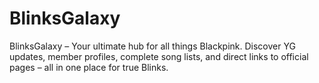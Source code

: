 # BlinksGalaxy
BlinksGalaxy – Your ultimate hub for all things Blackpink. Discover YG updates, member profiles, complete song lists, and direct links to official pages – all in one place for true Blinks.
